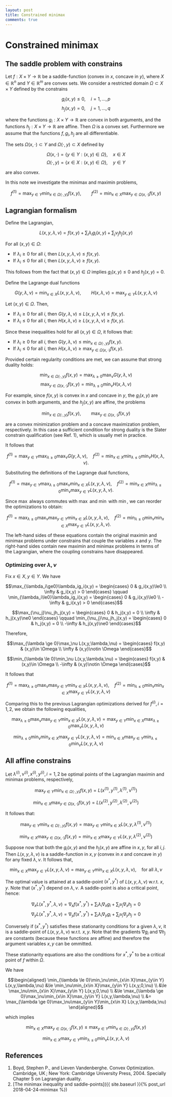 ```yaml
---
layout: post
title: Constrained minimax
comments: true
---
```

# Constrained minimax

## The saddle problem with constrains

Let $f:X\times Y\rightarrow\mathbb R$ be a saddle-function (convex in $x$, concave in $y$), where $X\in\mathbb R^n$ and $Y\in\mathbb R^m$ are convex sets. We consider a restricted domain $\Omega \subset X\times Y$ defined by the constrains

$$g_i(x,y) \le 0, \quad i= 1,\dots,p$$
$$h_j(x,y) = 0, \quad j= 1,\dots,q$$

where the functions $g_i:X\times Y\rightarrow\mathbb R$ are convex in both arguments, and the functions $h_j:X\times Y\rightarrow\mathbb R$ are affine. Then $\Omega$ is a convex set. Furthermore we assume that the functions $f,g_i,h_j$ are all differentiable.

The sets $\Omega(x,\cdot)\subset Y$ and $\Omega(\cdot,y)\subset X$ defined by

$$\Omega(x,\cdot)=\{y \in Y : (x,y) \in \Omega\},\quad x\in X$$
$$\Omega(\cdot,y)=\{x \in X : (x,y) \in \Omega\},\quad y\in Y$$

are also convex.

In this note we investigate the minimax and maximin problems,

$$f^{(1)} = \max_{y\in Y}\min_{x\in\Omega(\cdot,y)} f(x,y), \qquad
  f^{(2)} = \min_{x\in X}\max_{y\in\Omega(x,\cdot)} f(x,y)$$

## Lagrangian formalism

Define the Lagrangian,

$$L(x,y,\lambda,\nu) = f(x,y) + \sum_i\lambda_i g_i(x,y) + \sum_j\nu_j h_j(x,y)$$

For all $(x,y)\in\Omega$:

* If $\lambda_i\ge0$ for all $i$, then $L(x,y,\lambda,\nu) \le f(x,y)$.
* If $\lambda_i\le0$ for all $i$, then $L(x,y,\lambda,\nu) \ge f(x,y)$.

This follows from the fact that $(x,y)\in\Omega$ implies $g_i(x,y)\le0$ and $h_j(x,y)=0$.

Define the Lagrange dual functions

$$G(y,\lambda,\nu) = \min_{x\in X} L(x,y,\lambda,\nu), \qquad
  H(x,\lambda,\nu) = \max_{y\in Y} L(x,y,\lambda,\nu)$$

Let $(x,y)\in\Omega$. Then,

* If $\lambda_i\ge0$ for all $i$, then $G(y,\lambda,\nu) \le L(x,y,\lambda,\nu) \le f(x,y)$.
* If $\lambda_i\le0$ for all $i$, then $H(x,\lambda,\nu) \ge L(x,y,\lambda,\nu) \ge f(x,y)$.

Since these inequalities hold for all $(x,y)\in\Omega$, it follows that:

* If $\lambda_i\ge0$ for all $i$, then $G(y,\lambda,\nu) \le \min_{x\in\Omega(\cdot,y)} f(x,y)$.
* If $\lambda_i\le0$ for all $i$, then $H(x,\lambda,\nu) \ge \max_{y\in\Omega(x,\cdot)} f(x,y)$.

Provided certain regularity conditions are met, we can assume that strong duality holds:

$$\min_{x\in\Omega(\cdot,y)} f(x,y) = \max_{\lambda \ge 0} \max_\nu G(y,\lambda,\nu)$$
$$\max_{y\in\Omega(x,\cdot)} f(x,y) = \min_{\lambda \le 0} \min_\nu H(x,\lambda,\nu)$$

For example, since $f(x,y)$ is convex in $x$ and concave in $y$, the $g_i(x,y)$ are convex in both arguments, and the $h_j(x,y)$ are affine, the problems

$$\min_{x\in\Omega(\cdot,y)} f(x,y),\qquad \max_{y\in\Omega(x,\cdot)} f(x,y)$$

are a convex minimization problem and a concave maximization problem, respectively. In this case a sufficient condition for strong duality is the Slater constrain qualification (see Ref. 1), which is usually met in practice.

It follows that

$$f^{(1)} = \max_{y\in Y}\max_{\lambda \ge 0} \max_\nu G(y,\lambda,\nu),\quad
  f^{(2)} = \min_{x\in X}\min_{\lambda \le 0} \min_\nu H(x,\lambda,\nu).$$

Substituting the definitions of the Lagrange dual functions,

$$f^{(1)} = \max_{y\in Y}\max_{\lambda \ge 0}\max_\nu\min_{x\in X} L(x,y,\lambda,\nu),\quad
  f^{(2)} = \min_{x\in X}\min_{\lambda \le 0}\min_\nu\max_{y\in Y} L(x,y,\lambda,\nu).$$

Since $\max$ always commutes with $\max$ and $\min$ with $\min$, we can reorder the optimizations to obtain:

$$f^{(1)} = \max_{\lambda \ge 0}\max_\nu\max_{y\in Y}\min_{x\in X} L(x,y,\lambda,\nu),\quad
  f^{(2)} = \min_{\lambda \le 0}\min_\nu\min_{x\in X}\max_{y\in Y} L(x,y,\lambda,\nu).$$

The left-hand sides of these equations contain the original maximin and minimax problems under constrains that couple the variables $x$ and $y$. The right-hand sides contain new maximin and minimax problems in terms of the Lagrangian, where the coupling constrains have disappeared.


### Optimizing over $\lambda,\nu$

Fix $x\in X,y\in Y$. We have

$$\max_{\lambda_i\ge0}\lambda_ig_i(x,y) = \begin{cases}
  0       & g_i(x,y)\le0 \\
  \infty  & g_i(x,y) > 0
\end{cases}
\qquad
\min_{\lambda_i\le0}\lambda_ig_i(x,y) = \begin{cases}
  0       & g_i(x,y)\le0 \\
  -\infty & g_i(x,y) > 0
\end{cases}$$

$$\max_{\nu_j}\nu_jh_j(x,y) = \begin{cases}
  0       & h_j(x,y) = 0 \\
  \infty  & h_j(x,y)\ne0
\end{cases}
\qquad
\min_{\nu_j}\nu_jh_j(x,y) = \begin{cases}
  0       & h_j(x,y) = 0 \\
  -\infty & h_j(x,y)\ne0
\end{cases}$$

Therefore,

$$\max_{\lambda \ge 0}\max_\nu L(x,y,\lambda,\nu) =
\begin{cases}
  f(x,y)  & (x,y)\in    \Omega \\
  \infty  & (x,y)\notin \Omega
\end{cases}$$

$$\min_{\lambda \le 0}\min_\nu L(x,y,\lambda,\nu) =
\begin{cases}
  f(x,y)  & (x,y)\in    \Omega \\
  -\infty & (x,y)\notin \Omega
\end{cases}$$

It follows that

$$f^{(1)}=\max_{\lambda \ge 0}\max_\nu\max_{y\in Y}\min_{x\in X} L(x,y,\lambda,\nu)
, \quad
  f^{(2)}=\min_{\lambda \le 0}\min_\nu\min_{x\in X}\max_{y\in Y} L(x,y,\lambda,\nu)$$

Comparing this to the previous Lagrangian optimizations derived for $f^{(i)},i=1,2$, we obtain the following equalities,

$$\max_{\lambda \ge 0}\max_\nu\max_{y\in Y}\min_{x\in X} L(x,y,\lambda,\nu)
= \max_{y\in Y}\min_{x\in X}\max_{\lambda \ge 0}\max_\nu L(x,y,\lambda,\nu)$$

$$\min_{\lambda \le 0}\min_\nu\min_{x\in X}\max_{y\in Y} L(x,y,\lambda,\nu)
= \min_{x\in X}\max_{y\in Y}\min_{\lambda \le 0}\min_\nu L(x,y,\lambda,\nu)$$

## All affine constrains

Let $\lambda^{(i)},\nu^{(i)},x^{(i)},y^{(i)}, i=1,2$ be optimal points of the Lagrangian maximin and minimax problems, respectively,

$$\max_{y\in Y}\min_{x\in\Omega(\cdot,y)} f(x,y)
= L(x^{(1)}, y^{(1)}, \lambda^{(1)}, \nu^{(1)})$$

$$\min_{x\in X}\max_{y\in\Omega(x,\cdot)} f(x,y)
= L(x^{(2)}, y^{(2)}, \lambda^{(2)}, \nu^{(2)})$$

It follows that:

$$\max_{y\in Y}\min_{x\in\Omega(\cdot,y)} f(x,y)
= \max_{y\in Y}\min_{x\in X}L(x,y, \lambda^{(1)}, \nu^{(1)})$$

$$\min_{x\in X}\max_{y\in\Omega(x,\cdot)} f(x,y)
= \min_{x\in X}\max_{y\in Y}L(x,y, \lambda^{(2)}, \nu^{(2)})$$

Suppose now that both the $g_i(x,y)$ and the $h_j(x,y)$ are affine in $x,y$, for all $i,j$. Then $L(x,y,\lambda,\nu)$ is a saddle-function in $x,y$ (convex in $x$ and concave in $y$) for any fixed $\lambda,\nu$. It follows that,

$$\min_{x\in X}\max_{y\in Y} L(x,y,\lambda,\nu)
= \max_{y\in Y}\min_{x\in X} L(x,y,\lambda,\nu),
\quad\text{for all }\lambda,\nu$$

The optimal value is attained at a saddle-point $(x^*,y^*)$ of $L(x,y,\lambda,\nu)$ w.r.t. $x,y$. Note that $(x^*,y^*)$ depend on $\lambda,\nu$. A saddle-point is also a critical point, hence:

$$\nabla_x L(x^*,y^*,\lambda,\nu)
= \nabla_x f(x^*,y^*) + \sum_i\lambda_i\nabla_x g_i + \sum_j\nu_j\nabla_x h_j = 0$$
$$\nabla_y L(x^*,y^*,\lambda,\nu)
= \nabla_y f(x^*,y^*) + \sum_i\lambda_i\nabla_y g_i + \sum_j\nu_j\nabla_y h_j = 0$$

Conversely if $(x^*,y^*)$ satisfies these stationarity conditions for a given $\lambda,\nu$, it is a saddle-point of $L(x,y,\lambda,\nu)$ w.r.t. $x,y$. Note that the gradients $\nabla g_i$ and $\nabla h_j$ are constants (because these functions are affine) and therefore the argument variables $x,y$ can be ommitted.



These stationarity equations are also the conditions for $x^*,y^*$ to be a critical point of $f$ within $\Omega$.

We have

$$\begin{aligned}
\min_{\lambda \le 0}\min_\nu\min_{x\in X}\max_{y\in Y} L(x,y,\lambda,\nu)
&\le \min_\nu\min_{x\in X}\max_{y\in Y} L(x,y,0,\nu) \\
&\le \max_\nu\min_{x\in X}\max_{y\in Y} L(x,y,0,\nu) \\
&\le \max_{\lambda \ge 0}\max_\nu\min_{x\in X}\max_{y\in Y} L(x,y,\lambda,\nu) \\
&=   \max_{\lambda \ge 0}\max_\nu\max_{y\in Y}\min_{x\in X} L(x,y,\lambda,\nu)
\end{aligned}$$

which implies

$$\min_{x\in X}\max_{y\in\Omega(x,\cdot)} f(x,y) \le
  \max_{y\in Y}\min_{x\in\Omega(\cdot,y)} f(x,y)$$

$$\min_{x\in X}\max_{y\in Y}\min_{\lambda \le 0}\min_\nu L(x,y,\lambda,\nu)
$$

## References

1. Boyd, Stephen P., and Lieven Vandenberghe. Convex Optimization. Cambridge, UK ; New York: Cambridge University Press, 2004. Specially Chapter 5 on Lagrangian duality.
2. [The minimax inequality and saddle-points]({{ site.baseurl }}{% post_url 2018-04-24-minimax %})
